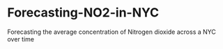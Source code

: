 # Forecasting-NO2-in-NYC
Forecasting the average concentration of Nitrogen dioxide across a NYC over time
